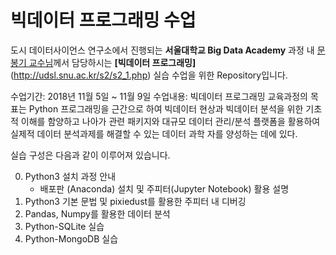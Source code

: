 # 빅데이터 프로그래밍 수업



도시 데이터사이언스 연구소에서 진행되는 **서울대학교 Big Data Academy** 과정 내 [문봉기 교수님](http://dbs.snu.ac.kr/)께서 담당하시는 **[빅데이터 프로그래밍]**(http://udsl.snu.ac.kr/s2/s2_1.php) 실습 수업을 위한 Repository입니다.

수업기간: 2018년 11월 5일 ~ 11월 9일
수업내용: 빅데이터 프로그래밍 교육과정의 목표는 Python 프로그래밍을 근간으로 하여 빅데이터 현상과 빅데이터 분석을 위한 기초적 이해를 함양하고 나아가 관련 패키지와 대규모 데이터 관리/분석 플랫폼을 활용하여 실제적 데이터 분석과제를 해결할 수 있는 데이터 과학 자를 양성하는 데에 있다.

실습 구성은 다음과 같이 이루어져 있습니다.

0. Python3 설치 과정 안내
   - 배포판 (Anaconda) 설치 및 주피터(Jupyter Notebook) 활용 설명
1. Python3 기본 문법 및 pixiedust를 활용한 주피터 내 디버깅
2. Pandas, Numpy를 활용한 데이터 분석
3. Python-SQLite 실습
4. Python-MongoDB 실습